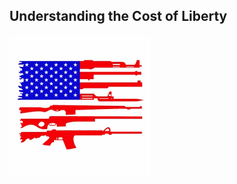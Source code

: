 <html>
<body>

  <h2>Understanding the Cost of Liberty</h2>
  <img src="/images.png"></img>

</body>
</html>

